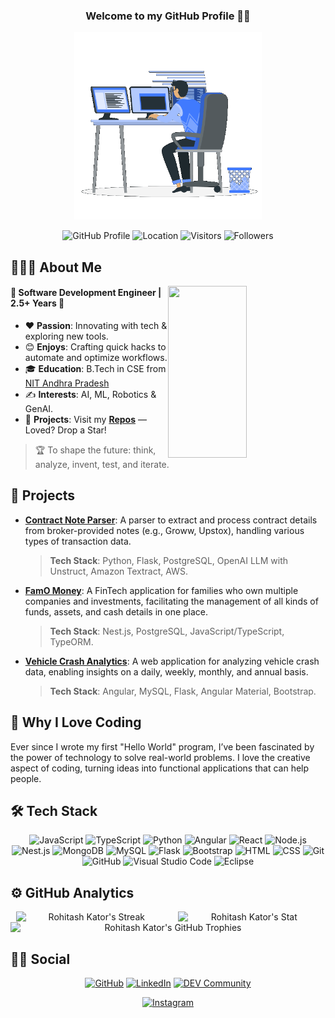 <div align="center">
    <h3>Welcome to my GitHub Profile 👋🏻</h3>
    <div>
        <img alt="Focused developer working at a multi-monitor setup" height="300" width="auto" src="https://github.com/itsrkator/itsrkator/blob/main/code_in_focus.gif" />
    </div>

![GitHub Profile](https://img.shields.io/badge/@Rohitash%20Kator-purple?logo=github&logoColor=white&style=for-the-badge)
![Location](https://img.shields.io/badge/Location-India-green?style=for-the-badge)
![Visitors](https://komarev.com/ghpvc/?username=itsRkator&label=Visitors&color=0e75b6&style=for-the-badge)
![Followers](https://img.shields.io/github/followers/itsRkator?style=for-the-badge)

</div>

## 👨🏻‍💻 About Me

<img height="275" width="50%" align="right" src="https://github-readme-stats.vercel.app/api/top-langs?username=itsRkator&show_icons=true&theme=algolia&include_all_commits=true&count_private=true"/>

#### 🚀 Software Development Engineer | 2.5+ Years 💼

- ❤️ **Passion**: Innovating with tech & exploring new tools.
- 😊 **Enjoys**: Crafting quick hacks to automate and optimize workflows.
- 🎓 **Education**: B.Tech in CSE from [NIT Andhra Pradesh](https://www.nitandhra.ac.in)
- ✍️ **Interests**: AI, ML, Robotics & GenAI.
- 🌟 **Projects**: Visit my **[Repos](https://github.com/itsRkator?tab=repositories)** — Loved? Drop a Star!

> 🏆 To shape the future: think, analyze, invent, test, and iterate.

## 🌟 Projects

- **[Contract Note Parser](https://github.com/itsRkator/contract-note-parser)**: A parser to extract and process contract details from broker-provided notes (e.g., Groww, Upstox), handling various types of transaction data.

  > **Tech Stack**: Python, Flask, PostgreSQL, OpenAI LLM with Unstruct, Amazon Textract, AWS.

- **[FamO Money](https://github.com/itsRkator/famo-money)**: A FinTech application for families who own multiple companies and investments, facilitating the management of all kinds of funds, assets, and cash details in one place.

  > **Tech Stack**: Nest.js, PostgreSQL, JavaScript/TypeScript, TypeORM.

- **[Vehicle Crash Analytics](https://github.com/itsRkator/vehicle-crash-analytics)**: A web application for analyzing vehicle crash data, enabling insights on a daily, weekly, monthly, and annual basis.
  > **Tech Stack**: Angular, MySQL, Flask, Angular Material, Bootstrap.

## 🎯 Why I Love Coding

Ever since I wrote my first "Hello World" program, I’ve been fascinated by the power of technology to solve real-world problems. I love the creative aspect of coding, turning ideas into functional applications that can help people.

## 🛠 Tech Stack

<div align="center">

![JavaScript](https://img.shields.io/badge/-JavaScript-05122A?style=flat&logo=javascript)
![TypeScript](https://img.shields.io/badge/-TypeScript-05122A?style=flat&logo=typescript)
![Python](https://img.shields.io/badge/-Python-05122A?style=flat&logo=python)
![Angular](https://img.shields.io/badge/-Angular-05122A?style=flat&logo=angular)
![React](https://img.shields.io/badge/-React-05122A?style=flat&logo=react)
![Node.js](https://img.shields.io/badge/-Node.js-05122A?style=flat&logo=node.js)
![Nest.js](https://img.shields.io/badge/-Nest.js-05122A?style=flat&logo=nestjs)
![MongoDB](https://img.shields.io/badge/-MongoDB-05122A?style=flat&logo=mongodb)
![MySQL](https://img.shields.io/badge/-MySQL-05122A?style=flat&logo=mysql)
![Flask](https://img.shields.io/badge/-Flask-05122A?style=flat&logo=flask)
![Bootstrap](https://img.shields.io/badge/-Bootstrap-05122A?style=flat&logo=bootstrap&logoColor=563D7C)
![HTML](https://img.shields.io/badge/-HTML-05122A?style=flat&logo=HTML5)
![CSS](https://img.shields.io/badge/-CSS-05122A?style=flat&logo=CSS3&logoColor=1572B6)
![Git](https://img.shields.io/badge/-Git-05122A?style=flat&logo=git)
![GitHub](https://img.shields.io/badge/-GitHub-05122A?style=flat&logo=github)
![Visual Studio Code](https://img.shields.io/badge/-Visual%20Studio%20Code-05122A?style=flat&logo=visual-studio-code&logoColor=007ACC)
![Eclipse](https://img.shields.io/badge/-Eclipse-05122A?style=flat&logo=eclipse-ide&logoColor=2C2255)

</div>

## ⚙️ GitHub Analytics

<div align="center" style="display: flex; flex-wrap: wrap; justify-content: space-around; align-items: center;">
    <img width="48%" src="https://streak-stats.demolab.com?user=itsRkator&theme=algolia&hide_border=false" alt="Rohitash Kator's Streak" />
    <img width="45%" src="https://github-readme-stats.vercel.app/api?username=itsRkator&show_icons=true&theme=algolia&count_private=true" alt="Rohitash Kator's Stat" />
    <img align="center" width="100%" src="https://github-profile-trophy.vercel.app/?username=itsRkator&theme=algolia&row=1&column=7" alt="Rohitash Kator's GitHub Trophies" />

<!-- ![Rohitash Kator's Streak](https://streak-stats.demolab.com?user=itsRkator&theme=algolia&hide_border=false)
![Rohitash Kator's Stats](https://github-readme-stats.vercel.app/api?username=itsRkator&show_icons=true&theme=algolia&count_private=true)
![Rohitash Kator's GitHub Trophies](https://github-profile-trophy.vercel.app/?username=itsRkator&theme=algolia&row=1&column=7) -->

</div>

## 🤝🏻 Social

<div align="center">

[![GitHub](https://img.shields.io/badge/github-itsRkator-30363d?style=flat&logo=github)](https://www.github.com/itsRkator)
[![LinkedIn](https://img.shields.io/badge/linkedin-itsRkator-007bb5?style=flat&logo=linkedin)](https://www.linkedin.com/in/itsRkator)
[![DEV Community](https://img.shields.io/badge/dev-itsRkator-000000?style=flat&logo=dev.to)](https://dev.to/itsrkator)
<!-- [![Facebook](https://img.shields.io/badge/facebook-itsRkator-1877f2?style=flat&logo=facebook)](https://facebook.com/itsRkator) -->
<!-- [![Twitter](https://img.shields.io/badge/twitter-itsRkator-1da1f2?style=flat&logo=twitter)](https://twitter.com/itsRkator) -->
[![Instagram](https://img.shields.io/badge/instagram-intact.infinity-ff105d?style=flat&logo=instagram)](https://instagram.com/intact.infinity)

</div>
